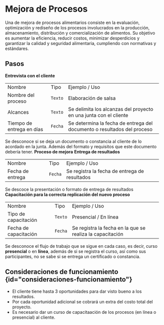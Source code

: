# Mejora de Procesos

Una de mejora de procesos alimentarios consiste en la evaluación, optimización y rediseño de los procesos
involucrados en la producción, almacenamiento, distribución y comercialización de alimentos. Su objetivo es aumentar la
eficiencia, reducir costos, minimizar desperdicios y garantizar la calidad y seguridad alimentaria, cumpliendo con
normativas y estándares.

## Pasos

<procedure id="mejora-creacion-procesos">
<step>
<b>Entrevista con el cliente</b>
<table>
<tr>
<td>Nombre</td>
<td>Tipo</td>
<td>Ejemplo / Uso</td>
</tr>
<tr>
<td>Nombre del proceso</td>
<td><code>Texto</code></td>
<td>Elaboración de salsa</td>
</tr>
<tr>
<td>Alcances</td>
<td><code>Texto</code></td>
<td>Se delimita los alcanzas del proyecto en una junta con el cliente</td>
</tr>
<tr>
<td>Tiempo de entrega en días</td>
<td><code>Fecha</code></td>
<td>Se determina la fecha de entrega del documento o resultados del proceso</td>
</tr>
</table>
<warning>
Se desconoce si se deja un documento o constancia al cliente de lo acordado en la junta.
Además del formato y requisitos que este documento debería tener.
</warning>
</step>
<step>
<b>Proceso de mejora</b>
<include from="Análisis-Bromatológico.md" element-id="pasos-informacion-desconocida"/>
</step>
<step>
<b>Entrega de resultados</b>
<table>
<tr>
<td>Nombre</td>
<td>Tipo</td>
<td>Ejemplo / Uso</td>
</tr>
<tr>
<td>Fecha de entrega</td>
<td><code>Fecha</code></td>
<td>Se registra la fecha de entrega de resultados</td>
</tr>
</table>
<warning>Se descoce la presentación o formato de entrega de resultados</warning>
</step>
<step>
<b>Capacitación para la correcta replicación del nuevo proceso</b>
<table>
<tr>
<td>Nombre</td>
<td>Tipo</td>
<td>Ejemplo / Uso</td>
</tr>
<tr>
<td>Tipo de capacitación</td>
<td><code>Texto</code></td>
<td>Presencial / En línea</td>
</tr>
<tr>
<td>Fecha de capacitación</td>
<td><code>Fecha</code></td>
<td>Se registra la fecha en la que se realiza la capacitación</td>
</tr>
</table>
<warning>
Se desconoce el flujo de trabajo que se sigue en cada caso, es decir, curso <b>presencial</b> o en <b>línea</b>,
además de si se registra el curso, así como sus participantes, no se sabe si se entrega un certificado o constancia.
</warning>
</step>
</procedure>

## Consideraciones de funcionamiento {id="consideraciones-funcionamiento"}

- El cliente tiene hasta 3 oportunidades para dar visto bueno a los resultados.
- Por cada oportunidad adicional se cobrará un extra del costo total del proyecto.
- Es necesario dar un curso de capacitaación de los procesos (en línea o presencial) al cliente.